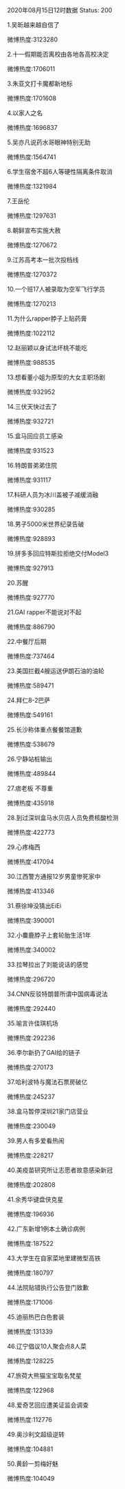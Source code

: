 2020年08月15日12时数据
Status: 200

1.吴昕越来越自信了

微博热度:3123280

2.十一假期能否离校由各地各高校决定

微博热度:1706011

3.朱亚文打卡魔都新地标

微博热度:1701608

4.以家人之名

微博热度:1696837

5.吴亦凡说药水哥眼神特别无助

微博热度:1564741

6.学生宿舍不超6人等硬性隔离条件取消

微博热度:1321984

7.王岳伦

微博热度:1297631

8.朝鲜宣布实施大赦

微博热度:1270672

9.江苏高考本一批次投档线

微博热度:1270372

10.一个班17人被录取为空军飞行学员

微博热度:1270213

11.为什么rapper脖子上贴药膏

微博热度:1022112

12.赵丽颖以身试法坏桃不能吃

微博热度:988535

13.想看董小姐为原型的大女主职场剧

微博热度:932952

14.三伏天快过去了

微博热度:932721

15.盒马回应员工感染

微博热度:931523

16.特朗普弟弟住院

微博热度:931117

17.科研人员为冰川盖被子减缓消融

微博热度:930285

18.男子5000米世界纪录告破

微博热度:928893

19.拼多多回应特斯拉拒绝交付Model3

微博热度:927913

20.苏醒

微博热度:927770

21.GAI rapper不能说对不起

微博热度:886790

22.中餐厅后期

微博热度:737464

23.美国拦截4艘运送伊朗石油的油轮

微博热度:589471

24.拜仁8-2巴萨

微博热度:549161

25.长沙称体重点餐餐馆道歉

微博热度:538679

26.宁静站桩输出

微博热度:489844

27.痞老板 不尊重

微博热度:435918

28.到过深圳盒马水贝店人员免费核酸检测

微博热度:422773

29.心疼梅西

微博热度:417094

30.江西警方通报12岁男童惨死家中

微博热度:413346

31.蔡徐坤没猜出EiEi

微博热度:390001

32.小麋鹿脖子上套轮胎生活1年

微博热度:340002

33.拉琴拉出了刘能说话的感觉

微博热度:296720

34.CNN反驳特朗普所谓中国病毒说法

微博热度:292440

35.喻言许佳琪机场

微博热度:292236

36.李尔新扔了GAI给的链子

微博热度:270173

37.哈利波特与魔法石票房破亿

微博热度:245237

38.盒马暂停深圳21家门店营业

微博热度:230049

39.男人有多爱看热闹

微博热度:228217

40.美疫苗研究所让志愿者故意感染新冠

微博热度:202808

41.余秀华键盘侠克星

微博热度:196936

42.广东新增1例本土确诊病例

微博热度:187522

43.大学生在自家菜地里建微型高铁

微博热度:180797

44.法院贴错执行公告登门致歉

微博热度:171006

45.迪丽热巴白色套装

微博热度:131339

46.辽宁倡议10人聚会点8人菜

微博热度:128225

47.旅荷大熊猫宝宝取名梵星

微博热度:122968

48.爱奇艺回应遭美证监会调查

微博热度:112776

49.奥沙利文超级逆转

微博热度:104881

50.黄龄一剪梅好魅

微博热度:104049

